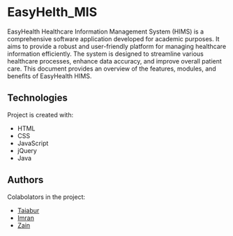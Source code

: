 # EasyHelth_MIS
EasyHealth Healthcare Information Management System (HIMS) is a comprehensive software application developed for academic purposes. It aims to provide a robust and user-friendly platform for managing healthcare information efficiently. The system is designed to streamline various healthcare processes, enhance data accuracy, and improve overall patient care. This document provides an overview of the features, modules, and benefits of EasyHealth HIMS.


## Technologies
Project is created with: 
* HTML
* CSS
* JavaScript
* jQuery
* Java 

## Authors
Colabolators in the project: 
* [Taiabur](https://github.com/taiaburbd)
* [Imran]()
* [Zain]()
